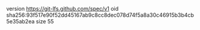 version https://git-lfs.github.com/spec/v1
oid sha256:93f517e90f52dd45167ab9c8cc8dec078d74f5a8a30c46915b3b4cb5e35ab2ea
size 55
